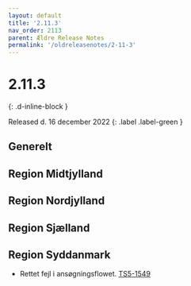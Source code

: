 ```yaml
---
layout: default
title: '2.11.3'
nav_order: 2113
parent: Ældre Release Notes
permalink: '/oldreleasenotes/2-11-3'
---
```


# 2.11.3
{: .d-inline-block }

Released d. 16 december 2022 {: .label .label-green }

## Generelt

## Region Midtjylland

## Region Nordjylland

## Region Sjælland

## Region Syddanmark
- Rettet fejl i ansøgningsflowet. [TS5-1549](https://sd.trifork.com/browse/TS5-1549)

